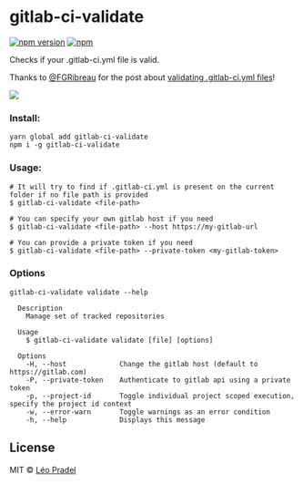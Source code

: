 # gitlab-ci-validate

[![npm version](https://badge.fury.io/js/gitlab-ci-validate.svg)](https://badge.fury.io/js/gitlab-ci-validate)
[![npm](https://img.shields.io/npm/dm/gitlab-ci-validate.svg)](https://www.npmjs.com/package/gitlab-ci-validate)

Checks if your .gitlab-ci.yml file is valid.

Thanks to [@FGRibreau](https://github.com/FGRibreau) for the post about [validating .gitlab-ci.yml files](http://blog.fgribreau.com/2017/04/validate-gitlab-gitlab-ciyml-one-liner.html)!

![](assets/example.gif)

### Install:

```
yarn global add gitlab-ci-validate
npm i -g gitlab-ci-validate
```

### Usage:

```
# It will try to find if .gitlab-ci.yml is present on the current folder if no file path is provided
$ gitlab-ci-validate <file-path>

# You can specify your own gitlab host if you need
$ gitlab-ci-validate <file-path> --host https://my-gitlab-url

# You can provide a private token if you need
$ gitlab-ci-validate <file-path> --private-token <my-gitlab-token>
```

### Options

```
gitlab-ci-validate validate --help

  Description
    Manage set of tracked repositories

  Usage
    $ gitlab-ci-validate validate [file] [options]

  Options
    -H, --host             Change the gitlab host (default to https://gitlab.com)
    -P, --private-token    Authenticate to gitlab api using a private token
    -p, --project-id       Toggle individual project scoped execution, specify the project id context
    -w, --error-warn       Toggle warnings as an error condition
    -h, --help             Displays this message
```

## License

MIT © [Léo Pradel](https://www.leopradel.com/)
